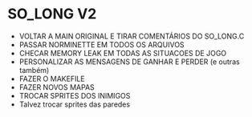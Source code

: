 # SO_LONG V2

- VOLTAR A MAIN ORIGINAL E TIRAR COMENTÁRIOS DO SO_LONG.C
- PASSAR NORMINETTE EM TODOS OS ARQUIVOS
- CHECAR MEMORY LEAK EM TODAS AS SITUACOES DE JOGO
- PERSONALIZAR AS MENSAGENS DE GANHAR E PERDER (e outras também)
- FAZER O MAKEFILE
- FAZER NOVOS MAPAS
- TROCAR SPRITES DOS INIMIGOS
- Talvez trocar sprites das paredes